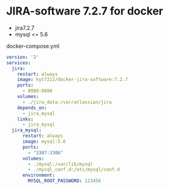 JIRA-software 7.2.7 for docker
===
+ jira7.2.7
+ mysql <= 5.6

docker-compose.yml
```yml
version: '2'
services:
  jira:
    restart: always
    image: hyt7212/docker-jira-software:7.2.7
    ports:
      - 8080:8080
    volumes: 
      - ./jira_data:/var/atlassian/jira
    depends_on:
      - jira_mysql
    links:
      - jira_mysql
  jira_mysql:
      restart: always
      image: mysql:5.6
      ports:
        - "3307:3306"
      volumes:
        - ./mysql:/var/lib/mysql
        - ./mysql_conf.d:/etc/mysql/conf.d
      environment:
        MYSQL_ROOT_PASSWORD: 123456
```
